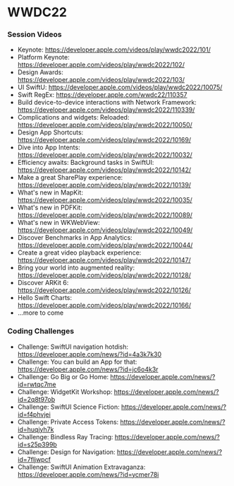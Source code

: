 # WWDC22

### Session Videos
- Keynote: https://developer.apple.com/videos/play/wwdc2022/101/ 
- Platform Keynote: https://developer.apple.com/videos/play/wwdc2022/102/ 
- Design Awards: https://developer.apple.com/videos/play/wwdc2022/103/ 
- UI SwiftU: https://developer.apple.com/videos/play/wwdc2022/10075/ 
- Swift RegEx: https://developer.apple.com/wwdc22/110357 
- Build device-to-device interactions with Network Framework: https://developer.apple.com/videos/play/wwdc2022/110339/
- Complications and widgets: Reloaded: https://developer.apple.com/videos/play/wwdc2022/10050/
- Design App Shortcuts: https://developer.apple.com/videos/play/wwdc2022/10169/
- Dive into App Intents: https://developer.apple.com/videos/play/wwdc2022/10032/
- Efficiency awaits: Background tasks in SwiftUI: https://developer.apple.com/videos/play/wwdc2022/10142/
- Make a great SharePlay experience: https://developer.apple.com/videos/play/wwdc2022/10139/
- What's new in MapKit: https://developer.apple.com/videos/play/wwdc2022/10035/
- What's new in PDFKit: https://developer.apple.com/videos/play/wwdc2022/10089/
- What's new in WKWebView: https://developer.apple.com/videos/play/wwdc2022/10049/
- Discover Benchmarks in App Analytics: https://developer.apple.com/videos/play/wwdc2022/10044/
- Create a great video playback experience: https://developer.apple.com/videos/play/wwdc2022/10147/
- Bring your world into augmented reality: https://developer.apple.com/videos/play/wwdc2022/10128/
- Discover ARKit 6: https://developer.apple.com/videos/play/wwdc2022/10126/
- Hello Swift Charts: https://developer.apple.com/videos/play/wwdc2022/10166/
- ...more to come

### Coding Challenges
- Challenge: SwiftUI navigation hotdish: https://developer.apple.com/news/?id=4a3k7k30
- Challenge: You can build an App for that:  https://developer.apple.com/news/?id=jc6o4k3r
- Challenge: Go Big or Go Home: https://developer.apple.com/news/?id=rwtqc7me 
- Challenge: WidgetKit Workshop: https://developer.apple.com/news/?id=2q8t97ob 
- Challenge: SwiftUI Science Fiction: https://developer.apple.com/news/?id=f4phvjei
- Challenge: Private Access Tokens: https://developer.apple.com/news/?id=huqjyh7k
- Challenge: Bindless Ray Tracing: https://developer.apple.com/news/?id=s25p399b
- Challenge: Design for Navigation: https://developer.apple.com/news/?id=7fljwpcf
- Challenge: SwiftUI Animation Extravaganza: https://developer.apple.com/news/?id=ycmer78i
